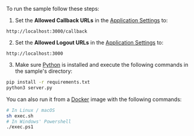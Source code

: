 To run the sample follow these steps:

1) Set the **Allowed Callback URLs** in the [Application Settings](${manage_url}/#/applications/${account.clientId}/settings) to:

```text
http://localhost:3000/callback
```

2) Set the **Allowed Logout URLs** in the [Application Settings](${manage_url}/#/applications/${account.clientId}/settings) to:
```text
http://localhost:3000
```

3) Make sure [Python](https://www.python.org/downloads/) is installed and execute the following commands in the sample's directory:
```bash
pip install -r requirements.txt
python3 server.py
```

You can also run it from a [Docker](https://www.docker.com) image with the following commands:

```bash
# In Linux / macOS
sh exec.sh
# In Windows' Powershell
./exec.ps1
```
